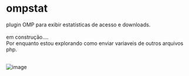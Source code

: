 # ompstat
plugin OMP para exibir estatísticas de acesso e downloads. <br>
<br>
em construção....<br>
Por enquanto estou explorando como enviar variaveis de outros arquivos php.<br><br>

![image](https://github.com/danielsf93/ompstat/assets/114300053/6302859a-6b36-4de4-8ccf-967c9dd1d420)

